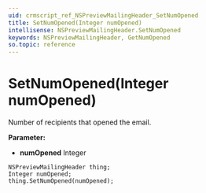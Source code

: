```yaml
---
uid: crmscript_ref_NSPreviewMailingHeader_SetNumOpened
title: SetNumOpened(Integer numOpened)
intellisense: NSPreviewMailingHeader.SetNumOpened
keywords: NSPreviewMailingHeader, GetNumOpened
so.topic: reference
---
```


# SetNumOpened(Integer numOpened)

Number of recipients that opened the email.

**Parameter:** 
* **numOpened** Integer

```crmscript
NSPreviewMailingHeader thing;
Integer numOpened;
thing.SetNumOpened(numOpened);
```

